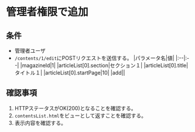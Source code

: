 # 管理者権限で追加

## 条件
- 管理者ユーザ
- `/contents/1/edit`にPOSTリクエストを送信する。
|パラメータ名|値|
|:--|:--|
|magazineId|1|
|articleList[0].section|セクション１|
|articleList[0].title|タイトル１|
|articleList[0].startPage|10|
|add||

## 確認事項
1. HTTPステータスがOK(200)となることを確認する。
1. `contentsList.html`をビューとして返すことを確認する。
1. 表示内容を確認する。
